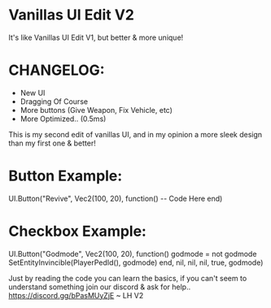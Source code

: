 # Vanillas UI Edit V2
It's like Vanillas UI Edit V1, but better &amp; more unique!

# CHANGELOG:
- New UI
- Dragging Of Course
- More buttons (Give Weapon, Fix Vehicle, etc)
- More Optimized.. (0.5ms)

This is my second edit of vanillas UI, and in my opinion a more sleek design than my first one & better!


# Button Example:
UI.Button("Revive", Vec2(100, 20), function()
   -- Code Here
end)

# Checkbox Example:
UI.Button("Godmode", Vec2(100, 20), function() godmode = not godmode SetEntityInvincible(PlayerPedId(), godmode) end, nil, nil, nil, true, godmode)

Just by reading the code you can learn the basics, if you can't seem to understand something join our discord & ask for help..
https://discord.gg/bPasMUyZjE
~ LH V2
